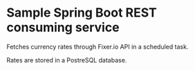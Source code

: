 # Sample Spring Boot REST consuming service 
Fetches currency rates through Fixer.io API in a scheduled task. 

Rates are stored in a PostreSQL database. 

